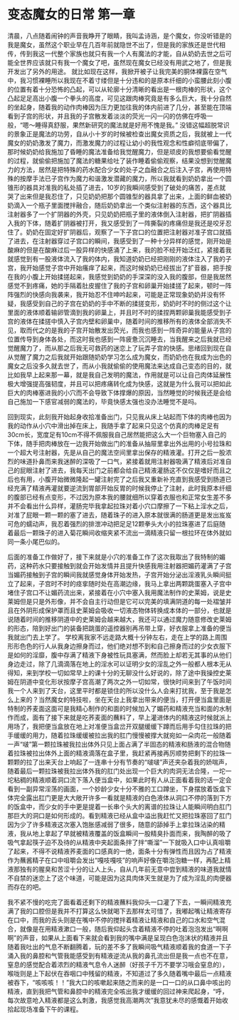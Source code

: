 # 变态魔女的日常  第一章

清晨，八点随着闹钟的声音我睁开了眼睛，我叫孟诗涵，是个魔女，你没听错是的我是魔女，虽然这个职业早在几百年前就隐世不出了，但是我的家族还是世代相传，传到我这一代整个家族也就只有我一个人有魔法的才能，自从奶奶去世之后可能全世界应该就只有我一个魔女了吧，虽然现在魔女已经没有用武之地了，但是我开发出了另外的用途。
就比如现在这样，我掀开被子让我完美的胴体裸露在空气中，我习惯裸睡所以我现在不着寸缕但是十分违和的是原本纤细的小蛮腰此刻小腹的位置有着十分恐怖的凸起，可以从轮廓十分清晰的看出是一根肉棒的形状，这个凸起足足高出小腹一个拳头的高度，可见这跟肉棒究竟是有多么巨大，我十分自然的坐起身，随着我的动作肉棒因为压力更加往我的体内前进了几分，甚至能在顶端看到子宫的形状，并且我的子宫散发着淡淡的荧光一闪一闪的仿佛在呼吸一般，“嗯～睡得真舒服，果然新研究的魔法就是好用不愧是我。”
没错这幅超脱常识的景象正是魔法的功劳，自从小十岁的时候被检查出魔女资质之后，我就被上一代魔女的奶奶激发了魔力，而激发魔力的过程让幼小的我性观念和性癖彻底带偏了，那时候奶奶给我施加了昏睡的魔法准备给我觉醒魔力，但是顽皮的我想要偷看觉醒的过程，就偷偷把施加了魔法的糖果给吐了装作睡着偷偷观察，结果没想到觉醒魔力的方法，居然是把特殊的药水配合少女的处子之血融合之后注入子宫，再使用特殊的按摩手法已子宫作为魔力和谐激发潜藏的魔力，所以我就看到奶奶拿出一个圆锥形的器具对准我的私处插了进去，10岁的我瞬间感受到了破处的痛苦，差点就哭了出来但是我忍住了，只见奶奶把那个圆锥型的器具拿了出来，上面的鲜血被奶奶滴入一个瓶子里面搅拌融合，随后奶奶拿出一个类似注射器的东西，这个器具比注射器多了一个扩阴器的外壳，只见奶奶把瓶子里的液体倒入注射器，把扩阴器插入我的下体，随着扩阴器被打开，我又感受到了一阵撕裂的疼痛但是我还是咬牙忍住了。奶奶在固定好扩阴器后，观察了一下子宫口的位置把注射器对准子宫口就插了进去，在注射器穿过子宫口的瞬间，我感受到了一种十分异样的感觉，刚开始是酸麻的但是在酸麻过后一股异样的快感涌了上来，我的脸不经开始泛红，紧接着我就感觉到有一股液体流入了我的体内，我知道奶奶已经把刚刚的液体注入了我的子宫，我开始感觉子宫中开始瘙痒了起来，而这时候奶奶已经拔出了扩音器，把手按在我的小腹上开始揉搓起来，我感觉到奶奶的手深深的没入我的腹部，但是我居然感觉不到疼痛，她的手隔着肚皮握住了我的子宫和卵巢开始揉搓了起来，顿时一阵阵强烈的快感向我袭来，我开始忍不住呻吟起来，可能是正常现象奶奶并没有怀疑，我感受到自己的子宫在奶奶的手中不断的揉搓变形，奶奶时不时的侧过这个让里面的液体顺着输卵管滴到我的卵巢上，并且时不时的揉捏两颗卵巢我能感受到子宫的液体在揉搓中慎入子宫内壁和卵巢中，随着时间的推移所有的液体全部消失不见，取而代之的是我的子宫开始散发出荧光，而我也感到一阵奇异的能量从子宫的位置传导到身体各处，而这时我也感到一阵疲惫沉沉睡去，当我醒来之后我就已经觉醒魔力了，而从那之后我无可救药的迷恋上了玩弄子宫的快感。思绪回到现在自从觉醒了魔力之后我就开始跟随奶奶学习怎么成为魔女，而奶奶也在我成为出色的魔女之后没多久就去世了，而从小我就偷偷的使用魔法来达成自己变态的目的，就比如我早上起来那一幕，就是我自己发明的魔法，作用就是可以让自己肉体延展性极大增强提高强韧度，并且可以把疼痛转化成为快感，这就是为什么我可以把如此巨大的肉棒塞进我的小穴而不会导致下体撑爆的原因，当然睡觉的时候我还是会给自己施加一下感官减弱的魔法的，毕竟快感太强也没办法睡觉不是吗。

回到现实，此刻我开始起身收拾准备出门，只见我从床上站起而下体的肉棒也因为我的动作从小穴中滑出掉在床上，我随手拿了起来只见这个仿真的肉棒足足有30cm长，宽度足有10cm不得不佩服我自己居然能把这么大一个巨物塞入自己的下体，随手把肉棒放在一边我开始做出门的准备从抽屉里拿出外出用的小号拉珠和一个超大号注射器，先是从自己的魔法空间里拿出保存的精液灌。打开之后一股浓烈的味道扑鼻而来我迷醉的深吸了一口气，紧接着就用注射器吸满了精液后对准自己的屁眼注射了进去，我每天出门之前都会给自己精液灌肠这不仅仅是嗜好而且之后也有用，小腹开始微微隆起一罐注射完了之后我又重新补充直到我感受到肠道已经充满了精液再灌就要逆流到胃部开始反胃的时候我停止了注射，此时我原本纤细的腹部已经有点变形，不过因为原本我的腰就细所以穿着衣服也和正常女生差不多并不会看出什么异样，灌肠完毕我拿起拉珠对着小穴口摩擦了一下粘上淫水之后，对准了屁眼一颗一颗的塞了进去，随着珠子的进入原本就很满的肠道更是发出岌岌可危的蠕动声，我忍着强烈的排泄冲动把足足12颗拳头大小的拉珠塞进了后庭随着最后一颗珠子的进入菊花瞬间收缩夹紧不流出一滴精液只留一根拉环在体外就如同一条小尾巴似的。

后面的准备工作做好了，接下来就是小穴的准备工作了这次我取出了我特制的媚药，这种药水只要接触到就会开始发情并且提升快感我用注射器把媚药灌满了子宫当媚药接触到子宫的瞬间我就感觉身体开始发热，子宫开始分泌出淫液乳头瞬间挺立了起来，子宫时不时的痉挛随时处在高潮边缘，我马上拿出两颗跳蛋塞入子宫中堵住子宫口不让媚药流出来，紧接着在小穴中塞入我用魔法制作的史莱姆，说是史莱姆但是只是外形像，并不会自主行动但是它可以完美的填满阴道的每一处褶皱并且在外阴形成保护罩而且史莱姆会吸收一切液态物体转换成本体的一部分，也就是说随着时间的推移阴道中的史莱姆会越来越大，我还可以通过魔力随意修改史莱姆的形态，陪到好出门的装备把跳蛋的遥控器别再吊带上穿，好衣服拿上准备的便当我就出门去上学了。
学校离我家不远走路大概十分钟左右，走在上学的路上周围形形色色的行人从我身边擦身而过，他们绝对想不到和自己擦身而过的少女衣服下是如何的淫靡，腹中存满了精液下身被性玩具塞满，然而脸上却若无其事的从他们身边走过，除了几滴滴落在地上的淫水可以证明少女的淫乱之外一般都人根本无从得知，来到学校一切如常早上的课十分的无聊没什么好说的，除了途中我操控史莱姆在阴道中变化形状按摩子宫高潮了两次之外一切如常，很快时间来到了午饭时间我一个人来到了天台，这里平时都是锁住的所以没什么人会来打扰我，至于我是怎么上来的？当然魔女的特技啦，坐在天台上我拿出带来的便当，打开便当盒里面是特制的荞麦面这面可是我精心制作的和面的时候加入了媚药和精液充当和面的水制作而成，面有了接下来就是吃荞麦面的蘸料了，早上灌进体内的精液这时候就派上用场了，我把便当盒放在地上对准便当盒岔开双腿缓缓下蹲而后用手勾住拉珠的把手缓缓的用力，随着拉珠缓缓被拉出我的肛门慢慢被撑大就宛如一朵肉花一般随着一声“啵”第一颗拉珠被我拉出体外只见上面占满了半固态的精液和肠液的混合物随着拉珠被拉出体外上面的精液滴落在盒子里，我赶紧再接再厉顺势把剩下的拉珠一颗颗的拉了出来天台上响起了一连串十分有节奏的“啵啵”声还夹杂着我的娇喘声，随着最后一颗拉珠被我拉出体外我的肛门处出现一个巨大的肉洞无法合隆，一坨一坨粘稠的精液顺着洞口流下落入便当盒中，如果此时有人从正面看着我的话一定会看到一副异常淫荡的画面，一个妙龄少女十分不雅的工口蹲坐，下身摆放着饭盒下体完全露出肛门更是大大敞开许多一看就是精液的白色液体从洞口不停的落到下方的饭盒中，而少女的手中更是提着一长串个头大的离谱的拉珠让人能瞬间明白肛门那巨大的洞口是如何形成的。看到精液已经从盒中溢出我赶忙又把拉珠塞回了肛门因为少了许多精液这次塞入饱胀感减弱了很多，随意的舔掉手上拿拉珠沾染的精液，我从地上拿起了早就被精液覆盖的饭盒瞬间一股精臭扑面而来，我陶醉的吸了吸气拿起筷子迫不及待的从精液中夹起面条拌了拌“嘶溜”一下就吸入口中认真咀嚼了起来，不得不说精液荞麦面的口感真的一绝，面条十分有弹性而且因为占了精液作为蘸酱精子在口中咀嚼会发出“嘎吱嘎吱”的响声好像在嚼泡泡糖一样，再配上精液那独有的腥臭和苦涩十分的让人上头，自从几年前无意中尝到精液的味道我就情不自禁的迷恋上了这个味道，可能是因为这具肉体天生就是为了成为淫乱的肉便器而存在的吧。

我不紧不慢的吃完了面看着还剩下的精液蘸料我仰头一口灌了下去，一瞬间精液充满了我的口腔但是我并不打算这么快就喝下去那样太可惜了，我嘟起嘴让精液寄存在口中，而我的舌头则是在嘴中不停的搅拌着精液让精液和自己的口水和空气混合，就像是在用精液漱口一般，随后我仰起头含着精液不停的吐着泡泡发出“啊啊啊”的声音，如果从上面看下来就会看到我的嘴中满是呈现白色泡沫状的精液并且随着我吐出的气息不断翻腾着，玩的差不多了我瞬间吸气精液顺着我的食道一下子涌入我的鼻腔和气管我能感受到有精液逆流从我的鼻孔流出但是我一点也不在意，窒息的感觉配合着浓烈的精液气息令人迷醉（好孩子千万不要学习哦会窒息的），喉咙则是上下起伏在吞咽口中残留的精液，不知道过了多久随着嘴中最后一点精液被吞下，“咳咳咳！！”我大口的咳嗽起来随之而来的是一口一口的从口鼻中咳出的精液，直到我把气管和鼻腔中的精液完全咳出我才缓缓的回过神来爬起身，“呼，每次故意呛入精液都是这么刺激，我感觉我高潮两次”我意犹未尽的感慨着开始收拾起现场准备下午的课程。
